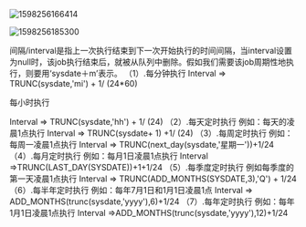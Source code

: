 ![1598256166414](C:\Users\14579\AppData\Local\Temp\1598256166414.png)





![1598256185300](C:\Users\14579\AppData\Local\Temp\1598256185300.png)



间隔/interval是指上一次执行结束到下一次开始执行的时间间隔，当interval设置为null时，该job执行结束后，就被从队列中删除。假如我们需要该job周期性地执行，则要用‘sysdate＋m’表示。
（1）.每分钟执行
Interval => TRUNC(sysdate,'mi') + 1/ (24*60)

每小时执行

Interval => TRUNC(sysdate,'hh') + 1/ (24)
（2）.每天定时执行
例如：每天的凌晨1点执行
Interval => TRUNC(sysdate+ 1)  +1/ (24)
（3）.每周定时执行
例如：每周一凌晨1点执行
Interval => TRUNC(next_day(sysdate,'星期一'))+1/24
（4）.每月定时执行
例如：每月1日凌晨1点执行
Interval =>TRUNC(LAST_DAY(SYSDATE))+1+1/24
（5）.每季度定时执行
例如每季度的第一天凌晨1点执行
Interval => TRUNC(ADD_MONTHS(SYSDATE,3),'Q') + 1/24
（6）.每半年定时执行
例如：每年7月1日和1月1日凌晨1点
Interval => ADD_MONTHS(trunc(sysdate,'yyyy'),6)+1/24
（7）.每年定时执行
例如：每年1月1日凌晨1点执行
Interval =>ADD_MONTHS(trunc(sysdate,'yyyy'),12)+1/24